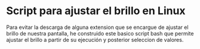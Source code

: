 # Script para ajustar el brillo en Linux

Para evitar la descarga de alguna extension que se encargue de ajustar el brillo de nuestra pantalla, he construido este basico script bash que permite ajustar el brillo a partir de su ejecución y posterior seleccion de valores.





